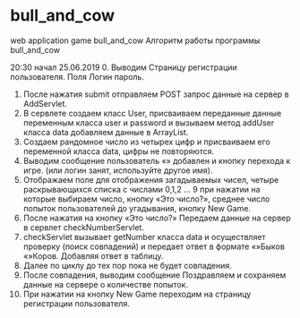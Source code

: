 # bull_and_cow
web application game bull_and_cow
Алгоритм работы программы  bull_and_cow

20:30 начал 25.06.2019
0.	Выводим Страницу регистрации пользователя. Поля Логин пароль.
1.	После нажатия submit отправляем POST запрос данные на сервер в AddServlet.
2.	В сервлете создаем класс User, присваиваем переданные данные переменным класса user и password и вызываем метод addUser класса data добавляем данные в ArrayList. 
3.	Создаем рандомное число из четырех цифр и присваиваем его переменной класса data, цифры не повторяются.
4.	Выводим сообщение пользователь «» добавлен и кнопку перехода к игре. (или логин занят, используйте другое имя).
5.	Отображаем поле для отображения загадываемых чисел, четыре раскрывающихся списка с числами 0,1,2 … 9 при нажатии на которые выбираем число, кнопку «Это число?», среднее число попыток пользователей до угадывания, кнопку New Game.
6.	После нажатия на кнопку «Это число?» Передаем данные на сервер в сервлет checkNumberServlet.
7.	checkServlet вызывает getNumber класса data и осуществляет проверку (поиск совпадений) и передает ответ в формате «»Быков «»Коров. Добавляя ответ в таблицу.
8.	Далее по циклу до тех пор пока не будет совпадения.
9.	После совпадения, выводим сообщение Поздравляем и сохраняем данные на сервере о количестве попыток. 
10.	При нажатии на кнопку New Game переходим на страницу регистрации пользователя.
